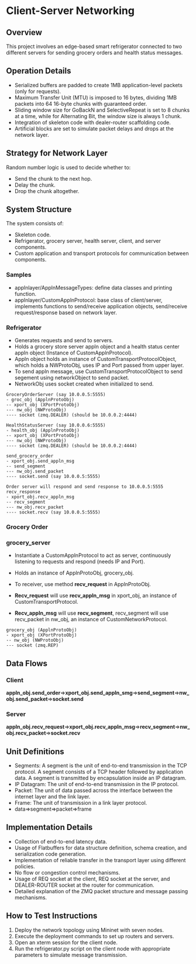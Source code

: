 # Client-Server Networking

## Overview
This project involves an edge-based smart refrigerator connected to two different servers for sending grocery orders and health status messages.

## Operation Details
- Serialized buffers are padded to create 1MB application-level packets (only for requests).
- Maximum Transfer Unit (MTU) is imposed to 16 bytes, dividing 1MB packets into 64 16-byte chunks with guaranteed order.
- Sliding window size for GoBackN and SelectiveRepeat is set to 8 chunks at a time, while for Alternating Bit, the window size is always 1 chunk.
- Integration of skeleton code with dealer-router scaffolding code.
- Artificial blocks are set to simulate packet delays and drops at the network layer.

## Strategy for Network Layer
Random number logic is used to decide whether to:
- Send the chunk to the next hop.
- Delay the chunk.
- Drop the chunk altogether.

## System Structure
The system consists of:
- Skeleton code.
- Refrigerator, grocery server, health server, client, and server components.
- Custom application and transport protocols for communication between components.

### Samples
- applnlayer/ApplnMessageTypes: define data classes and printing function.
- applnlayer/CustomApplnProtocol: base class of client/server, implements functions to send/receive application objects, send/receive request/response based on network layer.

### Refrigerator
- Generates requests and send to servers.
- Holds a grocery store server appln object and a health status center appln object (Instance of CustomApplnProtocol).
- Appln object holds an instance of CustomTransportProtocolObject, which holds a NWProtoObj, uses IP and Port passed from upper layer.
- To send appln message, use CustomTransportProtocolObject to send segement using networkObject to send packet.
- NetworkObj uses socket created when initialized to send.

```
GroceryOrderServer (say 10.0.0.5:5555)
- groc_obj (ApplnProtoObj)
-- xport_obj (XPortProtoObj)
--- nw_obj (NWProtoObj)
---- socket (zmq.DEALER) (should be 10.0.0.2:4444)

HealthStatusServer (say 10.0.0.6:5555)
- health_obj (ApplnProtoObj)
-- xport_obj (XPortProtoObj)
--- nw_obj (NWProtoObj)
---- socket (zmq.DEALER) (should be 10.0.0.2:4444)
```

```
send_grocery_order
- xport_obj.send_appln_msg
-- send_segment
--- nw_obj.send_packet
---- socket.send (say 10.0.0.5:5555)

Order server will respond and send response to 10.0.0.5:5555
recv_response
- xport_obj.recv_appln_msg
-- recv_segment
--- nw_obj.recv_packet
---- socket.recv (say 10.0.0.5:5555)
```

### Grocery Order

### grocery_server

- Instantiate a CustomApplnProtocol to act as server, continuously listening to requests and respond (needs IP and Port).

- Holds an instance of ApplnProtoObj, grocery_obj.

- To receiver, use method **recv_request** in ApplnProtoObj. 

- **Recv_request** will use **recv_appln_msg** in xport_obj, an instance of CustomTransportProtocol.
- **Recv_appln_msg** will use **recv_segment**, recv_segment will use recv_packet in nw_obj, an instance of CustomNetworkProtocol.

```
grocery_obj (ApplnProtoObj)
- xport_obj (XPortProtoObj)
-- nw_obj (NWProtoObj)
--- socket (zmq.REP)
```

## Data Flows

### **Client**

**appln_obj.send_order**=>**xport_obj.send_appln_smg**=>**send_segment**=>**nw_obj.send_packet**=>**socket.send**

### **Server**

**appln_obj.recv_request**=>**xport_obj.recv_appln_msg**=>**recv_segment**=>**nw_obj.recv_packet**=>**socket.recv**
## Unit Definitions
- Segments: A segment is the unit of end-to-end transmission in the TCP protocol. A segment consists of a TCP header followed by application data. A segment is transmitted by encapsulation inside an IP datagram.
- IP Datagram: The unit of end-to-end transmission in the IP protocol.
- Packet: The unit of data passed across the interface between the internet layer and the link layer.
- Frame: The unit of transmission in a link layer protocol.
- data=>segment=>packet=>frame

## Implementation Details
- Collection of end-to-end latency data.
- Usage of Flatbuffers for data structure definition, schema creation, and serialization code generation.
- Implementation of reliable transfer in the transport layer using different policies.
- No flow or congestion control mechanisms.
- Usage of REQ socket at the client, REQ socket at the server, and DEALER-ROUTER socket at the router for communication.
- Detailed explanation of the ZMQ packet structure and message passing mechanisms.

## How to Test Instructions
1. Deploy the network topology using Mininet with seven nodes.
2. Execute the deployment commands to set up routers and servers.
3. Open an xterm session for the client node.
4. Run the refrigerator.py script on the client node with appropriate parameters to simulate message transmission.

